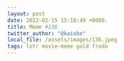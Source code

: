 ```yaml
---
layout: post
date: 2022-02-15 15:18:49 +0000.
title: Meme #136
twitter_author: "@kaiobe"
local_file: /assets/images/136.jpeg
tags: lotr movie-meme gold frodo
---
```

